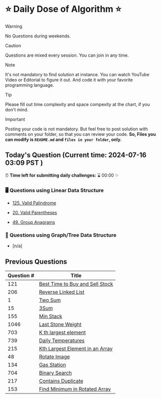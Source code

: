 # ⭐ Daily Dose of Algorithm ⭐
> [!WARNING]
> No Questions during weekends.

> [!CAUTION]
> Questions are mixed every session. You can join in any time.

> [!NOTE]
> It's not mandatory to find solution at instance. You can watch YouTube Video or Editorial to figure it out. And code it with your favorite programming language.

> [!TIP]  
> Please fill out time complexity and space compexity at the chart, if you don't mind.

> [!IMPORTANT]
> Posting your code is not mandatory. But feel free to post solution with comments on your folder, so that you can review your code. **So, Files you can modify is `README.md` and `files in your folder`, only.**

## Today's Question (Current time: <!-- TIME --> 2024-07-16 03:09 PST <!-- /TIME -->)
⏰ **Time left for submitting daily challenges:** ⌛️<!-- TIME LEFT --> 00:00 <!-- /TIME LEFT --> ✨
### 🖥️ Questions using Linear Data Structure
- [125. Valid Palindrome](https://leetcode.com/problems/valid-palindrome/description/)

- [20. Valid Parentheses](https://leetcode.com/problems/valid-parentheses/description/)

- [49. Group Anagrams](https://leetcode.com/problems/group-anagrams/description/)


### 🌲 Questions using Graph/Tree Data Structure

- [n/a]


## Previous Questions


| Question # | Title                                                                                                             |
| ---------- | ----------------------------------------------------------------------------------------------------------------- |
| 121        | [Best Time to Buy and Sell Stock](https://leetcode.com/problems/best-time-to-buy-and-sell-stock/)                 |
| 206        | [Reverse Linked List](https://leetcode.com/problems/reverse-linked-list/description/)                             |
| 1          | [Two Sum](https://leetcode.com/problems/two-sum/description/)                                                     |
| 15         | [3Sum](https://leetcode.com/problems/3sum/description/)                                                           |
| 155        | [Min Stack](https://leetcode.com/problems/min-stack/description/)                                                 |
| 1046       | [Last Stone Weight](https://leetcode.com/problems/last-stone-weight/description/)                                 |
| 703        | [K th largest element](https://leetcode.com/problems/kth-largest-element-in-a-stream/description/)                |
| 739        | [Daily Temperatures](https://leetcode.com/problems/daily-temperatures/description/)                               |
| 215        | [Kth Largest Element in an Array](https://leetcode.com/problems/kth-largest-element-in-an-array/description/)     |
| 48         | [Rotate Image](https://leetcode.com/problems/rotate-image/description/)                                           |
| 134        | [Gas Station](https://leetcode.com/problems/gas-station/description/)                                             |
| 704        | [Binary Search](https://leetcode.com/problems/binary-search/description/)                                         |
| 217        | [Contains Duplicate](https://leetcode.com/problems/contains-duplicate/description/)                               |
| 153        | [Find Minimum in Rotated Array](https://leetcode.com/problems/find-minimum-in-rotated-sorted-array/description/)  |
